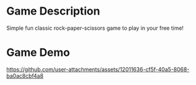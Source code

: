 # Game Description
Simple fun classic rock-paper-scissors game to play in your free time!

# Game Demo
https://github.com/user-attachments/assets/12011636-cf5f-40a5-8068-ba0ac8cbf4a8

